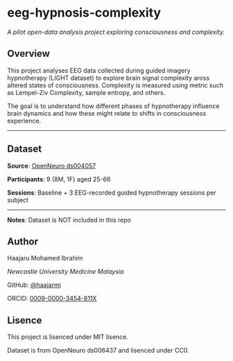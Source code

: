 # eeg-hypnosis-complexity

_A pilot open-data analysis project exploring consciousness and complexity._

## Overview

This project analyses EEG data collected during guided imagery hypnotherapy (LIGHT dataset) to explore brain signal complexity aross altered states of consciousness. Complexity is measured using metric such as Lempel-Ziv Complexity, sample entropy, and others. 

The goal is to understand how different phases of hypnotherapy influence brain dynamics and how these might relate to shifts in consciousness experience. 

---

## Dataset
**Source**: [OpenNeuro ds004057](https://openneuro.org/datasets/ds006437/versions/1.0.0)

**Participants**: 9 (8M, 1F) aged 25-66

**Sessions**: Baseline + 3 EEG-recorded guided hypnotherapy sessions per subject

---
**Notes**: Dataset is NOT included in this repo

## Author
Haajaru Mohamed Ibrahim

_Newcastle University Medicine Malaysia_

GitHub: [@haajarmi](https://github.com/haajarmi)

ORCID: [0009-0000-3454-811X](https://orcid.org/my-orcid?orcid=0009-0000-3454-811X)


## Lisence
This project is lisenced under MIT lisence.

Dataset is from OpenNeuro ds006437 and lisenced under CC0.


